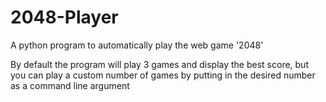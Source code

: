 # 2048-Player
A python program to automatically play the web game '2048'

By default the program will play 3 games and display the best score, but you can play a custom number of games by putting in the desired number as a command line argument
